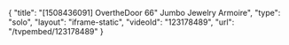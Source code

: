 {
    "title": "[1508436091] OvertheDoor 66\" Jumbo Jewelry Armoire",
    "type": "solo",
    "layout": "iframe-static",
    "videoId": "123178489",
    "url": "\/tvpembed\/123178489"
}